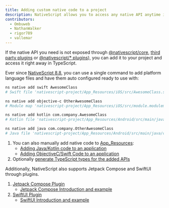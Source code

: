 ```yaml
---
title: Adding custom native code to a project
description: NativeScript allows you to access any native API anytime in your app.
contributors:
  - Ombuweb
  - NathanWalker
  - rigor789
  - vallemar
---
```


If the native API you need is not exposed through [@nativescript/core](/core/#nativescript-core), [third party plugins](https://market.nativescript.org/) or [@nativescript/\* plugins](https://v8.docs.nativescript.org/plugins/index.html)), you can add it to your project and access it right away in TypeScript.

Ever since [NativeScript 8.8](https://blog.nativescript.org/nativescript-8-8-announcement/#ns-native), you can use a single command to add platform language files and have them auto configured ready to use with:

```bash
ns native add swift AwesomeClass
# Swift file 'nativescript-project/App_Resources/iOS/src/AwesomeClass.swift' generated successfully.

ns native add objective-c OtherAwesomeClass
# Module map 'nativescript-project/App_Resources/iOS/src/module.modulemap' has been updated with the header 'OtherAwesomeClass.h'.

ns native add kotlin com.company.AwesomeClass
# Kotlin file 'nativescript-project/App_Resources/Android/src/main/java/com/company/AwesomeClass.kt' generated successfully.

ns native add java com.company.OtherAwesomeClass
# Java file 'nativescript-project/App_Resources/Android/src/main/java/com/company/OtherAwesomeClass.java' generated successfully.
```

1. You can also manually add native code to [App_Resources](/project-structure/app-resources):
   - [Adding Java/Kotlin code to an application](/guide/native-code/android)
   - [Adding ObjectiveC/Swift Code to an application](/guide/native-code/ios)
2. Optionally [generate TypeScript types for the added APIs](/guide/native-code/generate-typings)

Additionally, NativeScript also supports Jetpack Compose and SwiftUI through plugins.

1. [Jetpack Compose Plugin](/plugins/jetpack-compose)
   - [Jetpack Compose Introduction and example](https://dev.to/valorsoftware/introduction-to-jetpack-compose-for-nativescript-54d7)
2. [SwiftUI Plugin](/plugins/swift-ui)
   - [SwiftUI Introduction and example](https://dev.to/valorsoftware/introduction-to-swiftui-for-nativescript-4m1b)
